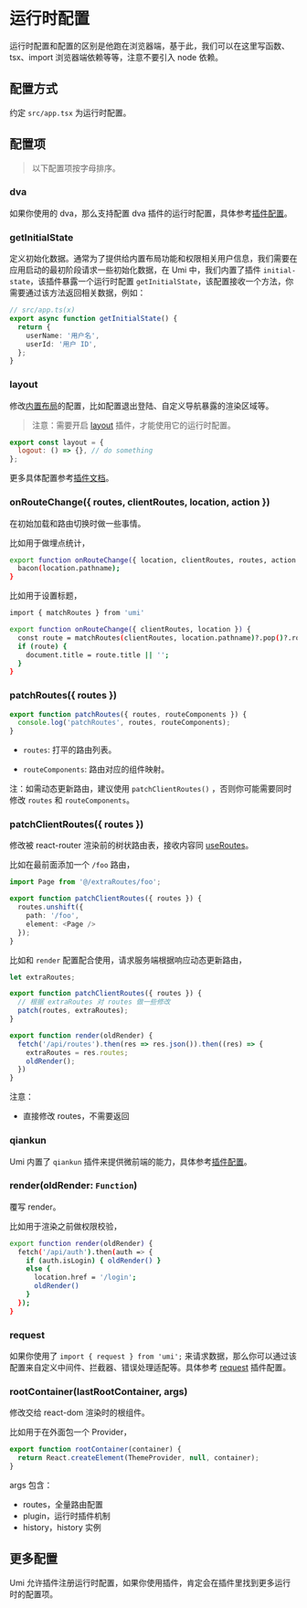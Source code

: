 # 运行时配置

运行时配置和配置的区别是他跑在浏览器端，基于此，我们可以在这里写函数、tsx、import 浏览器端依赖等等，注意不要引入 node 依赖。

## 配置方式

约定 `src/app.tsx` 为运行时配置。

## 配置项

> 以下配置项按字母排序。

### dva

如果你使用的 dva，那么支持配置 dva 插件的运行时配置，具体参考[插件配置](../max/dva)。

### getInitialState

定义初始化数据。通常为了提供给内置布局功能和权限相关用户信息，我们需要在应用启动的最初阶段请求一些初始化数据，在 Umi 中，我们内置了插件 `initial-state`，该插件暴露一个运行时配置 `getInitialState`，该配置接收一个方法，你需要通过该方法返回相关数据，例如：

```ts
// src/app.ts(x)
export async function getInitialState() {
  return {
    userName: '用户名',
    userId: '用户 ID',
  };
}
```

### layout

修改[内置布局](../guides/layout-menu)的配置，比如配置退出登陆、自定义导航暴露的渲染区域等。

> 注意：需要开启 [layout](../api/config#layout) 插件，才能使用它的运行时配置。

```js
export const layout = {
  logout: () => {}, // do something
};
```

更多具体配置参考[插件文档](../max/layout-menu#运行时配置)。

### onRouteChange(\{ routes, clientRoutes, location, action \})

在初始加载和路由切换时做一些事情。

比如用于做埋点统计，

```bash
export function onRouteChange({ location, clientRoutes, routes, action }) {
  bacon(location.pathname);
}
```

比如用于设置标题，

```bash
import { matchRoutes } from 'umi'

export function onRouteChange({ clientRoutes, location }) {
  const route = matchRoutes(clientRoutes, location.pathname)?.pop()?.route
  if (route) {
    document.title = route.title || '';
  }
}
```

### patchRoutes(\{ routes \})

```ts
export function patchRoutes({ routes, routeComponents }) {
  console.log('patchRoutes', routes, routeComponents);
}
```

 - `routes`: 打平的路由列表。

 - `routeComponents`: 路由对应的组件映射。

注：如需动态更新路由，建议使用 `patchClientRoutes()` ，否则你可能需要同时修改 `routes` 和 `routeComponents`。

### patchClientRoutes(\{ routes \})

修改被 react-router 渲染前的树状路由表，接收内容同 [useRoutes](https://reactrouter.com/docs/en/v6/hooks/use-routes)。

比如在最前面添加一个 `/foo` 路由，

```ts
import Page from '@/extraRoutes/foo';

export function patchClientRoutes({ routes }) {
  routes.unshift({
    path: '/foo',
    element: <Page />
  });
}
```

比如和 `render` 配置配合使用，请求服务端根据响应动态更新路由，

```ts
let extraRoutes;

export function patchClientRoutes({ routes }) {
  // 根据 extraRoutes 对 routes 做一些修改
  patch(routes, extraRoutes);
}

export function render(oldRender) {
  fetch('/api/routes').then(res => res.json()).then((res) => {
    extraRoutes = res.routes;
    oldRender();
  })
}
```

注意：

- 直接修改 routes，不需要返回

### qiankun

Umi 内置了 `qiankun` 插件来提供微前端的能力，具体参考[插件配置](../max/micro-frontend)。

### render(oldRender: `Function`)

覆写 render。

比如用于渲染之前做权限校验，

```bash
export function render(oldRender) {
  fetch('/api/auth').then(auth => {
    if (auth.isLogin) { oldRender() }
    else {
      location.href = '/login';
      oldRender()
    }
  });
}
```

### request

如果你使用了 `import { request } from 'umi';` 来请求数据，那么你可以通过该配置来自定义中间件、拦截器、错误处理适配等。具体参考 [request](../max/request) 插件配置。

### rootContainer(lastRootContainer, args)

修改交给 react-dom 渲染时的根组件。

比如用于在外面包一个 Provider，

```js
export function rootContainer(container) {
  return React.createElement(ThemeProvider, null, container);
}
```

args 包含：

- routes，全量路由配置
- plugin，运行时插件机制
- history，history 实例

## 更多配置

Umi 允许插件注册运行时配置，如果你使用插件，肯定会在插件里找到更多运行时的配置项。
